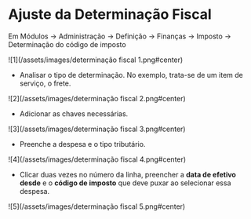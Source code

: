 # Ajuste da Determinação Fiscal

Em Módulos -> Administração -> Definição -> Finanças -> Imposto -> Determinação do código de imposto

![1](/assets/images/determinação fiscal 1.png#center)

- Analisar o tipo de determinação. No exemplo, trata-se de um item de serviço, o frete.

![2](/assets/images/determinação fiscal 2.png#center)

- Adicionar as chaves necessárias.

![3](/assets/images/determinação fiscal 3.png#center)

- Preenche a despesa e o tipo tributário.

![4](/assets/images/determinação fiscal 4.png#center)

- Clicar duas vezes no número da linha, preencher a **data de efetivo desde** e o **código de imposto** que deve puxar ao selecionar essa despesa.

![5](/assets/images/determinação fiscal 5.png#center)